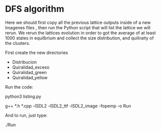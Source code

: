 # DFS algorithm 
Here we should first copy all the previous lattice outputs inside of a new Imagenes files , then run the Python script that will list the lattice we will rerun. We rerun the lattices evolution in order to got the average of at least 1000 states in equilbrium and collect the size distribution, and quiliraity of the clusters. 

First create the new directories
- Distribucion
- Quiralidad_exceso
- Quiralidad_green
- Quiralidad_yellow


Run the code:

python3 listing.py

g++ *.h *.cpp -lSDL2 -lSDL2_ttf -lSDL2_image -fopemp -o Run

And to run, just type:

./Run



